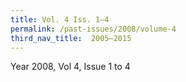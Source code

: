 ```yaml
---
title: Vol. 4 Iss. 1–4
permalink: /past-issues/2008/volume-4
third_nav_title:  2005–2015
---
```


Year 2008, Vol 4, Issue 1 to 4
